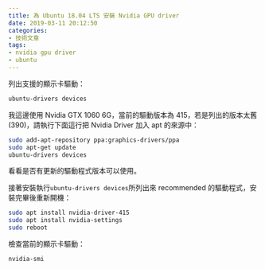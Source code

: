```yaml
---
title: 為 Ubuntu 18.04 LTS 安裝 Nvidia GPU driver
date: 2019-03-11 20:12:50
categories:
- 技術文章
tags:
- nvidia gpu driver
- ubuntu
---
```

列出支援的顯示卡驅動：

```bash
ubuntu-drivers devices
```

我這邊使用 Nvidia GTX 1060 6G，當前的驅動版本為 415，若是列出的版本太舊(390)，請執行下面這行把 Nvidia Driver 加入 apt 的來源中：

```sh
sudo add-apt-repository ppa:graphics-drivers/ppa
sudo apt-get update
ubuntu-drivers devices
```

看看是否有更新的驅動程式版本可以使用。

接著安裝執行`ubuntu-drivers devices`所列出來 recommended 的驅動程式，安裝完畢後重新開機：

```sh
sudo apt install nvidia-driver-415
sudo apt install nvidia-settings
sudo reboot
```

檢查當前的顯示卡驅動：

```sh
nvidia-smi
```
